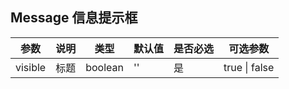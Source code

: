 ## Message 信息提示框
| 参数    | 说明 | 类型    | 默认值 | 是否必选 | 可选参数      |
| ------- | ---- | ------- | ------ | -------- | ------------- |
| visible | 标题 | boolean | ''     | 是       | true \| false |
